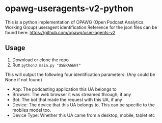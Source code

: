 # opawg-useragents-v2-python

This is a python implementation of OPAWG (Open Podcast Analytics Working Group) useragent identification
Reference for the json files can be found here: https://github.com/opawg/user-agents-v2

## Usage
1. Download or clone the repo
2. Run `python3 main.py "USERAGENT"`

This will output the following four identification parameters: (Any could be None if not found)
- App: The podcasting application this UA belongs to
- Browser: The web browser it was streamed through, if any
- Bot: The bot that made the request with this UA, if any
- Device: The device that this UA belongs to. This can be specific to the mobiles model too.
- Device Type: Whether this UA came from a desktop, mobile, tablet etc
